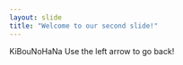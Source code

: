 ```yaml
---
layout: slide
title: "Welcome to our second slide!"
---
```

KiBouNoHaNa
Use the left arrow to go back!
